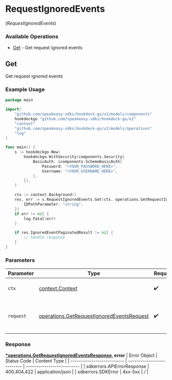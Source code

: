 # RequestIgnoredEvents
(*RequestIgnoredEvents*)

### Available Operations

* [Get](#get) - Get request ignored events

## Get

Get request ignored events

### Example Usage

```go
package main

import(
	"github.com/speakeasy-sdks/hookdeck-go/v2/models/components"
	hookdeckgo "github.com/speakeasy-sdks/hookdeck-go/v2"
	"context"
	"github.com/speakeasy-sdks/hookdeck-go/v2/models/operations"
	"log"
)

func main() {
    s := hookdeckgo.New(
        hookdeckgo.WithSecurity(components.Security{
            BasicAuth: &components.SchemeBasicAuth{
                Password: "<YOUR_PASSWORD_HERE>",
                Username: "<YOUR_USERNAME_HERE>",
            },
        }),
    )

    ctx := context.Background()
    res, err := s.RequestIgnoredEvents.Get(ctx, operations.GetRequestIgnoredEventsRequest{
        IDPathParameter: "string",
    })
    if err != nil {
        log.Fatal(err)
    }

    if res.IgnoredEventPaginatedResult != nil {
        // handle response
    }
}
```

### Parameters

| Parameter                                                                                              | Type                                                                                                   | Required                                                                                               | Description                                                                                            |
| ------------------------------------------------------------------------------------------------------ | ------------------------------------------------------------------------------------------------------ | ------------------------------------------------------------------------------------------------------ | ------------------------------------------------------------------------------------------------------ |
| `ctx`                                                                                                  | [context.Context](https://pkg.go.dev/context#Context)                                                  | :heavy_check_mark:                                                                                     | The context to use for the request.                                                                    |
| `request`                                                                                              | [operations.GetRequestIgnoredEventsRequest](../../models/operations/getrequestignoredeventsrequest.md) | :heavy_check_mark:                                                                                     | The request object to use for the request.                                                             |


### Response

**[*operations.GetRequestIgnoredEventsResponse](../../models/operations/getrequestignoredeventsresponse.md), error**
| Error Object               | Status Code                | Content Type               |
| -------------------------- | -------------------------- | -------------------------- |
| sdkerrors.APIErrorResponse | 400,404,422                | application/json           |
| sdkerrors.SDKError         | 4xx-5xx                    | */*                        |
